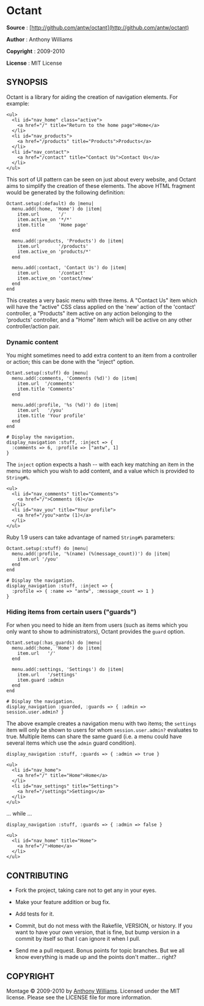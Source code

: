# Octant

**Source**
:  [http://github.com/antw/octant](http://github.com/antw/octant)

**Author**
:  Anthony Williams

**Copyright**
:  2009-2010

**License**
:  MIT License

## SYNOPSIS

Octant is a library for aiding the creation of navigation elements. For
example:

    <ul>
      <li id="nav_home" class="active">
        <a href="/" title="Return to the home page">Home</a>
      </li>
      <li id="nav_products">
        <a href="/products" title="Products">Products</a>
      </li>
      <li id="nav_contact">
        <a href="/contact" title="Contact Us">Contact Us</a>
      </li>
    </ul>

This sort of UI pattern can be seen on just about every website, and Octant
aims to simplify the creation of these elements. The above HTML fragment would
be generated by the following definition:

    Octant.setup(:default) do |menu|
      menu.add(:home, 'Home') do |item|
        item.url       '/'
        item.active_on '*/*'
        item.title     'Home page'
      end

      menu.add(:products, 'Products') do |item|
        item.url       '/products'
        item.active_on 'products/*'
      end

      menu.add(:contact, 'Contact Us') do |item|
        item.url       '/contact'
        item.active_on 'contact/new'
      end
    end

This creates a very basic menu with three items. A "Contact Us" item which
will have the "active" CSS class applied on the 'new' action of the 'contact'
controller, a "Products" item active on any action belonging to the 'products'
controller, and a "Home" item which will be active on any other
controller/action pair.

### Dynamic content

You might sometimes need to add extra content to an item from a controller or
action; this can be done with the "inject" option.

    Octant.setup(:stuff) do |menu|
      menu.add(:comments, 'Comments (%d)') do |item|
        item.url  '/comments'
        item.title 'Comments'
      end

      menu.add(:profile, '%s (%d)') do |item|
        item.url   '/you'
        item.title 'Your profile'
      end
    end

    # Display the navigation.
    display_navigation :stuff, :inject => {
      :comments => 6, :profile => ["antw", 1]
    }

The `inject` option expects a hash -- with each key matching an item in the
menu into which you wish to add content, and a value which is provided to
`String#%`.

    <ul>
      <li id="nav_comments" title="Comments">
        <a href="/">Comments (6)</a>
      </li>
      <li id="nav_you" title="Your profile">
        <a href="/you">antw (1)</a>
      </li>
    </ul>

Ruby 1.9 users can take advantage of named `String#%` parameters:

    Octant.setup(:stuff) do |menu|
      menu.add(:profile, '%(name) (%(message_count))') do |item|
        item.url '/you'
      end
    end

    # Display the navigation.
    display_navigation :stuff, :inject => {
      :profile => { :name => "antw", :message_count => 1 }
    }

### Hiding items from certain users ("guards")

For when you need to hide an item from users (such as items which you only
want to show to administrators), Octant provides the `guard` option.

    Octant.setup(:has_guards) do |menu|
      menu.add(:home, 'Home') do |item|
        item.url   '/'
      end

      menu.add(:settings, 'Settings') do |item|
        item.url   '/settings'
        item.guard :admin
      end
    end

    # Display the navigation.
    display_navigation :guarded, :guards => { :admin => session.user.admin? }

The above example creates a navigation menu with two items; the `settings`
item will only be shown to users for whom `session.user.admin?` evaluates to
true. Multiple items can share the same guard (i.e. a menu could have several
items which use the `admin` guard condition).

    display_navigation :stuff, :guards => { :admin => true }

    <ul>
      <li id="nav_home">
        <a href="/" title="Home">Home</a>
      </li>
      <li id="nav_settings" title="Settings">
        <a href="/settings">Settings</a>
      </li>
    </ul>

... while ...

    display_navigation :stuff, :guards => { :admin => false }

    <ul>
      <li id="nav_home" title="Home">
        <a href="/">Home</a>
      </li>
    </ul>

## CONTRIBUTING

* Fork the project, taking care not to get any in your eyes.

* Make your feature addition or bug fix.

* Add tests for it.

* Commit, but do not mess with the Rakefile, VERSION, or history. If you want
  to have your own version, that is fine, but bump version in a commit by
  itself so that I can ignore it when I pull.

* Send me a pull request. Bonus points for topic branches. But we all know
  everything is made up and the points don't matter... right?

## COPYRIGHT

Montage &copy; 2009-2010 by [Anthony Williams](mailto:hi@antw.me). Licensed under the MIT license. Please see the LICENSE file for more information.
